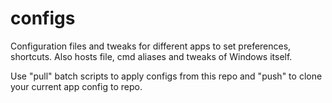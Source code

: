 # configs
Configuration files and tweaks for different apps to set preferences, shortcuts.
Also hosts file, cmd aliases and tweaks of Windows itself.

Use "pull" batch scripts to apply configs from this repo
and "push" to clone your current app config to repo.
